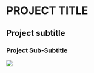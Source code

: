 # PROJECT TITLE
## Project subtitle
### Project Sub-Subtitle
<img src ="http://s13.picofile.com/file/8399694826/WhatsApp_Image_2020_03_21_at_2_23_30_AM.jpeg">
